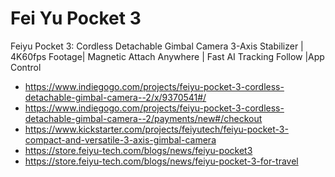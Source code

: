 # Fei Yu Pocket 3

Feiyu Pocket 3: Cordless Detachable Gimbal Camera
3-Axis Stabilizer | 4K60fps Footage| Magnetic Attach Anywhere | Fast AI Tracking Follow |App Control


* https://www.indiegogo.com/projects/feiyu-pocket-3-cordless-detachable-gimbal-camera--2/x/9370541#/
* https://www.indiegogo.com/projects/feiyu-pocket-3-cordless-detachable-gimbal-camera--2/payments/new#/checkout
* https://www.kickstarter.com/projects/feiyutech/feiyu-pocket-3-compact-and-versatile-3-axis-gimbal-camera
* https://store.feiyu-tech.com/blogs/news/feiyu-pocket3
* https://store.feiyu-tech.com/blogs/news/feiyu-pocket-3-for-travel
